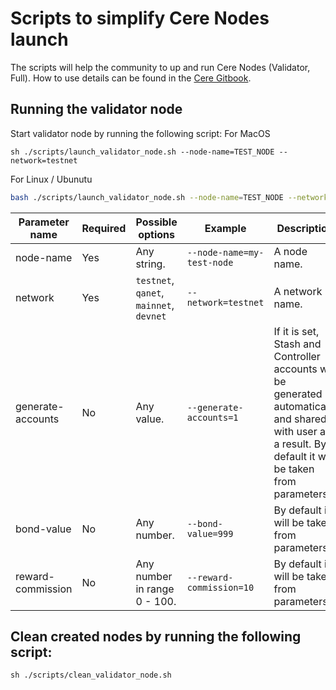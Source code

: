 ﻿# Scripts to simplify Cere Nodes launch

The scripts will help the community to up and run Cere Nodes (Validator, Full). How to use details can be found in the [Cere Gitbook](https://cere-network.gitbook.io/cere-network/node/install-and-update/start-a-node).

## Running the validator node

Start validator node by running the following script:
For MacOS
```shell
sh ./scripts/launch_validator_node.sh --node-name=TEST_NODE --network=testnet
```
For Linux / Ubunutu
```bash
bash ./scripts/launch_validator_node.sh --node-name=TEST_NODE --network=testnet
```

| Parameter name    | Required | Possible options             | Example                    | Description                                                                                                                                                |
|-------------------|----------|------------------------------|----------------------------|------------------------------------------------------------------------------------------------------------------------------------------------------------|
| node-name         | Yes      | Any string.                  | `--node-name=my-test-node` | A node name.                                                                                                                                               |
| network           | Yes      | `testnet`, `qanet`, `mainnet`, `devnet`     | `--network=testnet`        | A network name.                                                                                                                                            |
| generate-accounts | No       | Any value.                   | `--generate-accounts=1`    | If it is set, Stash and Controller accounts will be generated automatically and shared with user as a result. By default it will be taken from parameters. |
| bond-value        | No       | Any number.                  | `--bond-value=999`         | By default it will be taken from parameters.                                                                                                               |
| reward-commission | No       | Any number in range 0 - 100. | `--reward-commission=10`   | By default it will be taken from parameters.                                                                                                               |

## Clean created nodes by running the following script:

```shell
sh ./scripts/clean_validator_node.sh
```

